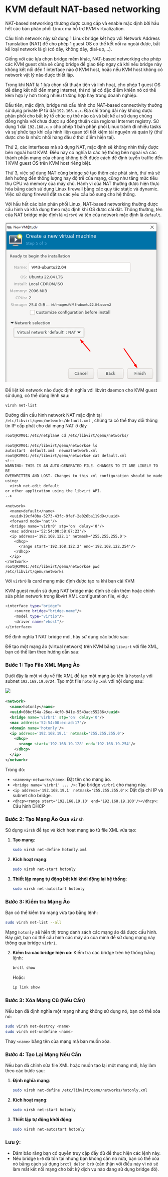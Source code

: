 # KVM default NAT-based networking

NAT-based networking thường được cung cấp và enable mặc định bởi hầu hết các bản phân phối Linux mà hỗ trợ KVM virtualization.

Cấu hình network này sử dụng 1 Linux bridge kết hợp với Network Address Translation (NAT) để cho phép 1 guest OS có thể kết nối ra ngoài được, bất kể loại network là gì (có dây, không dây, dial-up,...).

Giống với các lựa chọn bridge mềm khác, NAT-based networking cho phép các KVM guest chia sẻ cùng bridge để giao tiếp ngay cả khi nếu bridge này không kết nối đến 1 interface nào ở KVM host, hoặc nếu KVM host không có network vật lý nào được thiết lập.

Trong khi NAT là 1 lựa chọn rất thuận tiện và linh hoạt, cho phép 1 guest OS dễ dàng kết nối đến mạng internet, thì nó lại có đặc điểm khiến nó có thể kém hợp lý hơn trong nhiều trường hợp hay trong doanh nghiệp.

Đầu tiên, mặc định, bridge mà cấu hình cho NAT-based connectivity thường sử dụng private IP từ dải ```192.168.x.x```. Địa chỉ trong dải này không được phân phối cho bất kỳ tổ chức cụ thể nào cả và bất kể ai sử dụng chúng đồng nghĩa với chưa được sự đồng thuận của regional Internet registry. Sử dụng 1 dải ```192.168.x.x``` cho phép 1 bản phân phối Linux tránh đi nhiều tasks và sự phức tạp khi cấu hình liên quan tới tiết kiệm tài nguyên và quản lý (thứ được cho là nhức nhối hàng đầu ở thời điểm hiện tại).

Thứ 2, các interfaces mà sử dụng NAT, mặc định sẽ không nhìn thấy được bên ngoài host KVM. Điều này có nghĩa là các hệ thống bên ngoài và các thành phần mạng của chúng không biết được cách để định tuyến traffic đến 1 KVM guest OS trên KVM host riêng biệt.

Thứ 3, việc sử dụng NAT cùng bridge sẽ tạo thêm các phát sinh, thứ mà sẽ ảnh hưởng đến thông lượng hay độ trễ của mạng, cũng như tăng mức tiêu thụ CPU và memory của máy chủ. Hành vi của NAT thường được hiện thực hóa bằng cách sử dụng Linux firewall bằng các quy tắc static và dynamic. Việc sử dụng firewall đặt ra các yêu cầu bổ sung cho hệ thống.

Với hầu hết các bản phân phối Linux, NAT-based networking thường được cấu hình và khả dụng theo mặc định khi OS được cài đặt. Thông thường, tên của NAT bridge mặc định là ```virbr0``` và tên của network mặc định là ```default```.

  <img src="kvmimages/Screenshot_24.png">

Để liệt kê network nào được định nghĩa với libvirt daemon cho KVM guest sử dụng, có thể dùng lệnh sau:

```sh
virsh net-list
```

Đường dẫn cấu hình network NAT mặc định tại ``/etc/libvirt/qemu/networks/default.xml`` , chúng ta có thể thay đổi thông tin IP cấp phát cho dải mạng NAT ở đây

    root@KVM01:/etc/netplan# cd /etc/libvirt/qemu/networks/

    root@KVM01:/etc/libvirt/qemu/networks# ls
    autostart  default.xml  newnatnetwork.xml
    root@KVM01:/etc/libvirt/qemu/networks# cat default.xml
    <!--
    WARNING: THIS IS AN AUTO-GENERATED FILE. CHANGES TO IT ARE LIKELY TO BE
    OVERWRITTEN AND LOST. Changes to this xml configuration should be made using:
      virsh net-edit default
    or other application using the libvirt API.
    -->

    <network>
      <name>default</name>
      <uuid>19cf40ba-5273-43fc-9fef-2e026ba119d9</uuid>
      <forward mode='nat'/>
      <bridge name='virbr0' stp='on' delay='0'/>
      <mac address='52:54:00:58:87:23'/>
      <ip address='192.168.122.1' netmask='255.255.255.0'>
        <dhcp>
          <range start='192.168.122.2' end='192.168.122.254'/>
        </dhcp>
      </ip>
    </network>
    root@KVM01:/etc/libvirt/qemu/networks# pwd
    /etc/libvirt/qemu/networks

Với ``virbr0`` là card mạng mặc định được tạo ra khi bạn cài KVM

KVM guest muốn sử dụng NAT bridge mặc định sẽ cần thêm hoặc chỉnh sửa phần network trong libvirt XML configuration file, ví dụ:

```sh
<interface type="bridge"> 
    <source bridge="bridge-name"/>
    <model type="virtio"/>
    <driver name="vhost"/>
</interface>
```

Để định nghĩa 1 NAT bridge mới, hãy sử dụng các bước sau:

Để tạo một mạng ảo (virtual network) trên KVM bằng `libvirt` với file XML, bạn có thể làm theo hướng dẫn sau:

### Bước 1: Tạo File XML Mạng Ảo

Dưới đây là một ví dụ về file XML để tạo một mạng ảo tên là `hotonly` với subnet `192.168.19.0/24`. Tạo một file `hotonly.xml` với nội dung sau:

![](https://img001.prntscr.com/file/img001/XMnFm7ffRi-mR8osQcuz9g.png)
```xml
<network>
  <name>hotonly</name>
  <uuid>08bcf54a-26ea-4cf0-941e-5543adc55286</uuid>
  <bridge name='virbr1' stp='on' delay='0'/>
  <mac address='52:54:00:ec:ad:17'/>
  <domain name='hotonly'/>
  <ip address='192.168.19.1' netmask='255.255.255.0'>
    <dhcp>
      <range start='192.168.19.128' end='192.168.19.254'/>
    </dhcp>
  </ip>
</network>

```

Trong đó:
- `<name>my-network</name>`: Đặt tên cho mạng ảo.
- `<bridge name='virbr1' ... />`: Tạo bridge `virbr1` cho mạng này.
- `<ip address='192.168.19.1' netmask='255.255.255.0'>`: Đặt địa chỉ IP và subnet cho bridge.
- `<dhcp><range start='192.168.19.10' end='192.168.19.100'/></dhcp>`: Cấu hình DHCP

### Bước 2: Tạo Mạng Ảo Qua `virsh`

Sử dụng `virsh` để tạo và kích hoạt mạng ảo từ file XML vừa tạo:

1. **Tạo mạng**:
   ```bash
   sudo virsh net-define hotonly.xml
   ```

2. **Kích hoạt mạng**:
   ```bash
   sudo virsh net-start hotonly
   ```

3. **Thiết lập mạng tự động bật khi khởi động lại hệ thống**:
   ```bash
   sudo virsh net-autostart hotonly
   ```

### Bước 3: Kiểm tra Mạng Ảo

Bạn có thể kiểm tra mạng vừa tạo bằng lệnh:

```bash
sudo virsh net-list --all
```

Mạng `hotonly` sẽ hiển thị trong danh sách các mạng ảo đã được cấu hình. Bây giờ, bạn có thể cấu hình các máy ảo của mình để sử dụng mạng này thông qua bridge `virbr1`.

2. **Kiểm tra các bridge hiện có**:
   Kiểm tra các bridge trên hệ thống bằng lệnh:
   ```bash
   brctl show
   ```
   Hoặc:
   ```bash
   ip link show
   ```


### Bước 3: Xóa Mạng Cũ (Nếu Cần)

Nếu bạn đã định nghĩa một mạng nhưng không sử dụng nó, bạn có thể xóa nó:

```bash
sudo virsh net-destroy <name>
sudo virsh net-undefine <name>
```

Thay `<name>` bằng tên của mạng mà bạn muốn xóa.

### Bước 4: Tạo Lại Mạng Nếu Cần

Nếu bạn đã chỉnh sửa file XML hoặc muốn tạo lại một mạng mới, hãy làm theo các bước sau:

1. **Định nghĩa mạng**:
   ```bash
   sudo virsh net-define /etc/libvirt/qemu/networks/hotonly.xml
   ```

2. **Kích hoạt mạng**:
   ```bash
   sudo virsh net-start hotonly
   ```

3. **Thiết lập tự động khởi động**:
   ```bash
   sudo virsh net-autostart hotonly
   ```

### Lưu ý:
- Đảm bảo rằng bạn có quyền truy cập đầy đủ để thực hiện các lệnh này.
- Nếu bridge `br0` đã tồn tại nhưng bạn không cần nó nữa, bạn có thể xóa nó bằng cách sử dụng `brctl delbr br0` (cẩn thận với điều này vì nó sẽ làm mất kết nối mạng cho bất kỳ dịch vụ nào đang sử dụng bridge đó).
